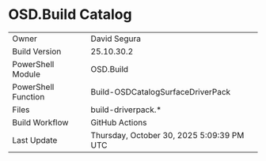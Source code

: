 ﻿# OSD.Build Catalog

| | |
|-|-|
| Owner | David Segura |
| Build Version | 25.10.30.2 |
| PowerShell Module | OSD.Build |
| PowerShell Function | Build-OSDCatalogSurfaceDriverPack |
| Files | build-driverpack.* |
| Build Workflow | GitHub Actions |
| Last Update | Thursday, October 30, 2025 5:09:39 PM UTC |
